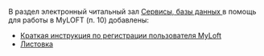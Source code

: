 <p>
В раздел электронный читальный зал <a href="/libweb/resbnc/#a2"> Сервисы, базы данных </a> в помощь для работы в MyLOFT (п. 10) добавлены:
</p>

<ul>
<li> <a href="http://chglib.icp.ac.ru/more/MyLoft_Краткая инструкция_14.02.2025.pdf"> Краткая инструкция по регистрации пользователя MyLoft</a>
<li> <a href="http://chglib.icp.ac.ru/more/MyLoft__pdf_13.02.2025.pdf"> Листовка </a>
</ul>
